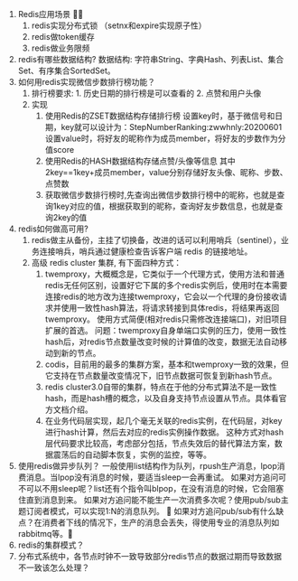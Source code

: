 1. Redis应用场景 🌟🌟
   1. redis实现分布式锁 （setnx和expire实现原子性） 
   2. redis做token缓存 
   3. redis做业务限频
2. redis有哪些数据结构?
   数据结构: 字符串String、字典Hash、列表List、集合Set、有序集合SortedSet。
3. 如何用redis实现微信步数排行榜功能？
   1. 排行榜要求: 1. 历史日期的排行榜是可以查看的 2. 点赞和用户头像
   2. 实现
      1. 使用Redis的ZSET数据结构存储排行榜 
         设置key时，基于微信号和日期，key就可以设计为：StepNumberRanking:zwwhnly:20200601 
         设置value时，将好友的昵称作为成员member，将好友的步数作为分值score
      2. 使用Redis的HASH数据结构存储点赞/头像等信息
         其中2key==1key+成员member，value分别存储好友头像、昵称、步数、点赞数 
      3. 获取微信步数排行榜时,先查询出微信步数排行榜中的昵称，也就是查询1key对应的值，根据获取到的昵称，查询好友步数信息，也就是查询2key的值
4. redis如何做高可用?
   1. redis做主从备份，主挂了切换备，改进的话可以利用哨兵（sentinel），业务连接哨兵，哨兵通过健康检查告诉客户端 redis 的链接地址。 
   2. 高级 redis cluster 集群, 有下面四种方式：
      1. twemproxy，大概概念是，它类似于一个代理方式，使用方法和普通redis无任何区别，设置好它下属的多个redis实例后，使用时在本需要连接redis的地方改为连接twemproxy，它会以一个代理的身份接收请求并使用一致性hash算法，将请求转接到具体redis，将结果再返回twemproxy。
         使用方式简便(相对redis只需修改连接端口)，对旧项目扩展的首选。 
         问题：twemproxy自身单端口实例的压力，使用一致性hash后，对redis节点数量改变时候的计算值的改变，数据无法自动移动到新的节点。 
      2. codis，目前用的最多的集群方案，基本和twemproxy一致的效果，但它支持在节点数量改变情况下，旧节点数据可恢复到新hash节点。 
      3. redis cluster3.0自带的集群，特点在于他的分布式算法不是一致性hash，而是hash槽的概念，以及自身支持节点设置从节点。具体看官方文档介绍。 
      4. 在业务代码层实现，起几个毫无关联的redis实例，在代码层，对key进行hash计算，然后去对应的redis实例操作数据。 
         这种方式对hash层代码要求比较高，考虑部分包括，节点失效后的替代算法方案，数据震荡后的自动脚本恢复，实例的监控，等等。
5. 使用redis做异步队列？
   一般使用list结构作为队列，rpush生产消息，lpop消费消息。当lpop没有消息的时候，要适当sleep一会再重试。 
   如果对方追问可不可以不用sleep呢？list还有个指令叫blpop，在没有消息的时候，它会阻塞住直到消息到来。 
   如果对方追问能不能生产一次消费多次呢？使用pub/sub主题订阅者模式，可以实现1:N的消息队列。 🌟
   如果对方追问pub/sub有什么缺点？在消费者下线的情况下，生产的消息会丢失，得使用专业的消息队列如rabbitmq等。🌟
6. redis的集群模式？
7. 分布式系统中，各节点时钟不一致导致部分redis节点的数据过期而导致数据不一致该怎么处理？
